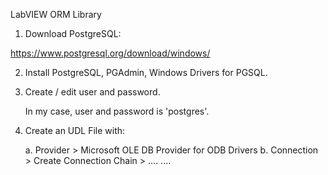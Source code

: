 LabVIEW ORM Library


1. Download PostgreSQL:

https://www.postgresql.org/download/windows/

2. Install PostgreSQL, PGAdmin, Windows Drivers for PGSQL.

3. Create / edit user and password. 

	In my case, user and password is 'postgres'.

4. Create an UDL File with:

	a. Provider > Microsoft OLE DB Provider for ODB Drivers
	b. Connection > Create Connection Chain > ....
	....


